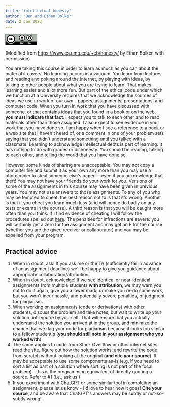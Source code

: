 ```yaml
---
title: "intellectual honesty"
author: "Ben and Ethan Bolker"
date: 2 Jan 2023
---
```


![creative commons BY-SA license](pix/by-sa-small.png)

(Modified from https://www.cs.umb.edu/~eb/honesty/ by Ethan Bolker, with permission)

You are taking this course in order to learn as much as you can about the material it covers. No learning occurs in a vacuum. You learn from lectures and reading and poking around the internet, by playing with ideas, by talking to other people about what you are trying to learn. That makes learning easier and a lot more fun. But part of the ethical code under which we function at a University requires that we acknowledge the sources of ideas we use in work of our own - papers, assignments, presentations, and computer code. When you turn in work that you have discussed with someone, or that contains ideas that you found in a book or on the web, **you must indicate that fact**. I expect you to talk to each other and to read materials other than those assigned. I also expect to see evidence in your work that you have done so. I am happy when I see a reference to a book or a web site that I haven't heard of, or a comment in one of your problem sets saying that you didn't understand something until you talked with a classmate. Learning to acknowledge intellectual debts is part of learning. It has nothing to do with grades or dishonesty. You should be reading, talking to each other, and telling the world that you have done so.

However, some kinds of sharing are unacceptable. You may not copy a computer file and submit it as your own any more than you may use a photocopier to steal someone else's paper -- even if you acknowledge that theft! You may not have your friends do your work for you. Versions of some of the assignments in this course may have been given in previous years. You may not use answers to those assignments. To any of you who may be tempted to cheat: the best reason not to is that it's wrong. Another is that if you cheat you learn much less (and will hence do badly on any tests or exams in the course). A third reason is that you will be caught more often than you think. If I find evidence of cheating I will follow the procedures spelled out [here](https://www.mcmaster.ca/academicintegrity/instructors/processdishonesty/index.html).
The penalties for infractions are severe: you will certainly get a zero for the assignment and may get an F for the course (whether you are the giver, receiver or collaborator) and you may be expelled from your program.

## Practical advice

1. When in doubt, ask! If you ask me or the TA (sufficiently far in advance of an assignment deadline) we'll be happy to give you guidance about appropriate collaboration/attribution.
2. When in doubt, acknowledge! If we see identical or near-identical assignments from multiple students **with attribution**, we may warn you not to do it again, give you a lower mark, or make you re-do some work, but you won't incur hassle, and potentially severe penalties, of judgment for plagiarism.
3. When working on assignments (code or derivations) with other students, discuss the problem and take notes, but wait to write up your solution until you're by yourself. That will ensure that you actually understand the solution you arrived at in the group, and minimize the chance that we flag your code for plagiarism because it looks too similar to a fellow student's (**you should still note in your assignment who you worked with**)
4. The same applies to code from Stack Overflow or other internet sites: read the site, figure out how the solution works, and rewrite the code from scratch without looking at the original (**and cite your source**). It may be acceptable to use some components as-is (e.g. if you need to sort a list as part of a solution where sorting is not part of the focal problem) - this is the programming equivalent of directly quoting a source. Refer to #1 (i.e., ask us!)
5. If you experiment with [ChatGPT](https://openai.com/blog/chatgpt/) or some similar tool in completing an assignment, please let us know - I'd love to hear how it goes! **Cite your source**, and be aware that ChatGPT's answers may be subtly or not-so-subtly wrong!


